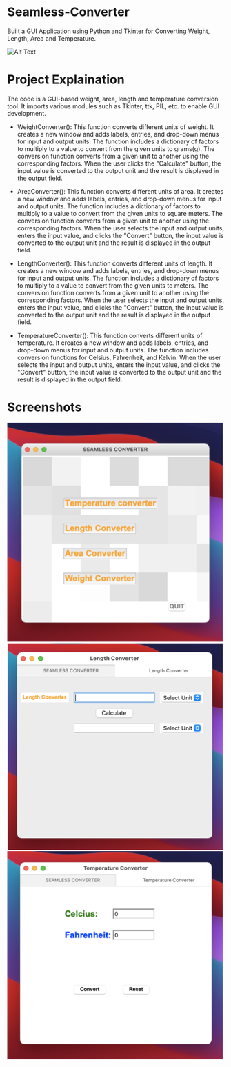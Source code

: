 # Seamless-Converter
Built a GUI Application using Python and Tkinter for Converting Weight, Length, Area and Temperature.

![Alt Text](https://media.tenor.com/jui7vY1hWFsAAAAC/johnny-test-converting.gif)

# Project Explaination

The code is a GUI-based weight, area, length and temperature conversion tool. It imports various modules such as Tkinter, ttk, PIL, etc. to enable GUI development.

- WeightConverter(): This function converts different units of weight. It creates a new window and adds labels, entries, and drop-down menus for input and output units. The function includes a dictionary of factors to multiply to a value to convert from the given units to grams(g). The conversion function converts from a given unit to another using the corresponding factors. When the user clicks the "Calculate" button, the input value is converted to the output unit and the result is displayed in the output field.

- AreaConverter(): This function converts different units of area. It creates a new window and adds labels, entries, and drop-down menus for input and output units. The function includes a dictionary of factors to multiply to a value to convert from the given units to square meters. The conversion function converts from a given unit to another using the corresponding factors. When the user selects the input and output units, enters the input value, and clicks the "Convert" button, the input value is converted to the output unit and the result is displayed in the output field.

- LengthConverter(): This function converts different units of length. It creates a new window and adds labels, entries, and drop-down menus for input and output units. The function includes a dictionary of factors to multiply to a value to convert from the given units to meters. The conversion function converts from a given unit to another using the corresponding factors. When the user selects the input and output units, enters the input value, and clicks the "Convert" button, the input value is converted to the output unit and the result is displayed in the output field.

- TemperatureConverter(): This function converts different units of temperature. It creates a new window and adds labels, entries, and drop-down menus for input and output units. The function includes conversion functions for Celsius, Fahrenheit, and Kelvin. When the user selects the input and output units, enters the input value, and clicks the "Convert" button, the input value is converted to the output unit and the result is displayed in the output field.

# Screenshots

<img src="https://github.com/yashpatel458/Seamless-Converter/blob/main/Seamless%20Converter/Picture1.png" width="500">
<img src="https://github.com/yashpatel458/Seamless-Converter/blob/main/Seamless%20Converter/Picture2.png" width="500">
<img src="https://github.com/yashpatel458/Seamless-Converter/blob/main/Seamless%20Converter/image.png" width="500">
